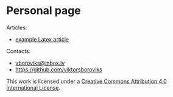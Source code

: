 # Personal page

Articles:

* [example Latex article](./example_latex_article.pdf)

Contacts:

* <vboroviks@inbox.lv>
* <https://github.com/viktorsboroviks>

This work is licensed under a
[Creative Commons Attribution 4.0 International License][cc-by].

[cc-by]: http://creativecommons.org/licenses/by/4.0/
